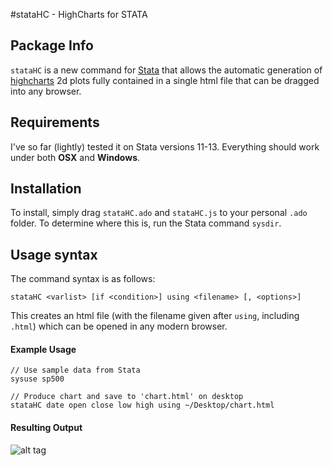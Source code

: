 #stataHC - HighCharts for STATA

## Package Info

`stataHC` is a new command for [Stata](http://www.stata.com/) that allows the automatic generation of [highcharts](http://www.highcharts.com/) 2d plots fully contained in a single html file that can be dragged into any browser.

## Requirements

I've so far (lightly) tested it on Stata versions 11-13. Everything should work under both **OSX** and **Windows**.


## Installation

To install, simply drag `stataHC.ado` and `stataHC.js` to your personal `.ado` folder. To determine where this is, run the Stata command `sysdir`.

## Usage syntax

The command syntax is as follows:

    stataHC <varlist> [if <condition>] using <filename> [, <options>]  
    
This creates an html file (with the filename given after `using`, including `.html`) which can be opened in any modern browser.


#### Example Usage

    // Use sample data from Stata
    sysuse sp500
    
    // Produce chart and save to 'chart.html' on desktop
    stataHC date open close low high using ~/Desktop/chart.html
    
#### Resulting Output

![alt tag](https://raw.githubusercontent.com/bsouthga/stataHC/master/example.png)